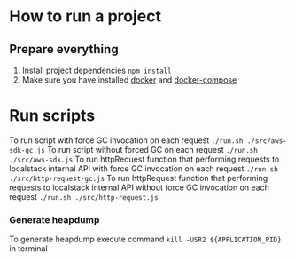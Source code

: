 # How to run a project

## Prepare everything
1. Install project dependencies `npm install`
2. Make sure you have installed [docker](https://docs.docker.com/desktop/install/linux-install/) and [docker-compose](https://docs.docker.com/compose/install/)

# Run scripts
To run script with force GC invocation on each request `./run.sh ./src/aws-sdk-gc.js` 
To run script without forced GC on each request `./run.sh ./src/aws-sdk.js`
To run httpRequest function that performing requests to localstack internal API with force GC invocation on each request `./run.sh ./src/http-request-gc.js` 
To run httpRequest function that performing requests to localstack internal API without force GC invocation on each request `./run.sh ./src/http-request.js` 

### Generate heapdump
To generate heapdump execute command `kill -USR2 ${APPLICATION_PID}` in terminal
